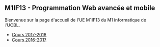 ## M1IF13 - Programmation Web avancée et mobile

Bienvenue sur la page d'accueil de l'UE M1IF13 du M1 informatique de l'UCBL.


- [Cours 2017-2018](2018)
- [Cours 2016-2017](http://liris.cnrs.fr/lionel.medini/enseignement/M1IF13/)
